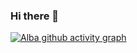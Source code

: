 ### Hi there 👋
[![Alba github activity graph](https://activity-graph.herokuapp.com/graph?username=AlbaAr23&theme=tokyo-night)](https://github.com/AlbaAr23/github-readme-activity-graph)
<!--
**AlbaAr23/AlbaAr23** is a ✨ _special_ ✨ repository because its `README.md` (this file) appears on your GitHub profile.

Here are some ideas to get you started:

- 🔭 I’m currently working on ...
- 🌱 I’m currently learning ...
- 👯 I’m looking to collaborate on ...
- 🤔 I’m looking for help with ...
- 💬 Ask me about ...
- 📫 How to reach me: ...
- 😄 Pronouns: ...
- ⚡ Fun fact: ...
-->
